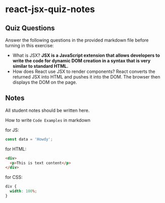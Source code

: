 # react-jsx-quiz-notes

## Quiz Questions

Answer the following questions in the provided markdown file before turning in this exercise:

- What is JSX?
  **JSX is a JavaScript extension that allows developers to write the code for dynamic DOM creation in a syntax that is very similar to standard HTML.**
- How does React use JSX to render components?
  React converts the returned JSX into HTML and pushes it into the DOM. The browser then displays the DOM on the page.

## Notes

All student notes should be written here.

How to write `Code Examples` in markdown

for JS:

```javascript
const data = 'Howdy';
```

for HTML:

```html
<div>
  <p>This is text content</p>
</div>
```

for CSS:

```css
div {
  width: 100%;
}
```
